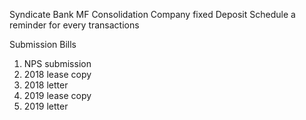 Syndicate Bank 
MF Consolidation
Company fixed Deposit
Schedule a reminder for every transactions



Submission Bills

1) NPS submission
2) 2018 lease copy 
3) 2018 letter
4) 2019 lease copy
5) 2019 letter 